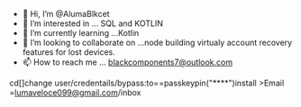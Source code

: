 - 👋 Hi, I’m @AlumaBlkcet
- 👀 I’m interested in ... SQL and KOTLIN 
- 🌱 I’m currently learning ...Kotlin
- 💞️ I’m looking to collaborate on ...node building virtualy account recovery features for lost devices.
- 📫 How to reach me ... blackcomponents7@outlook.com

<!---
AlumaBlkcet/AlumaBlkcet is a ✨ special ✨ repository because its `README.md` (this file) appears on your GitHub profile.
You can click the Preview link to take a look at your changes.
--->
cd[]change user/credentails/bypass:to==passkeypin("****")install >Email =lumaveloce099@gmail.com/inbox
